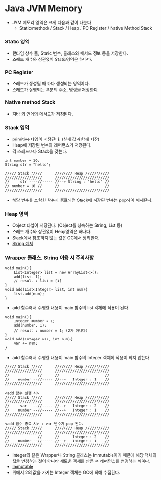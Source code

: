 ﻿# Java JVM Memory

- JVM 메모리 영역은 크게 다음과 같이 나눈다
	- Static(method) / Stack / Heap / PC Register / Native Method Stack

### Static 영역
- 런타임 상수 풀, Static 변수, 클래스와 메서드 정보 등을 저장한다.
- 스레드 개수와 상관없이 Static영역은 하나다.

### PC Register
- 스레드가 생성될 때 마다  생성되는 영역이다.
- 스레드가 실행되는 부분의 주소, 명령을 저장한다.

### Native method Stack
- 자바 외 언어의 메서드가 저장된다.

### Stack 영역
- primitive 타입이 저장된다. (실제 값과 함께 저장)
- Heap에 저장된 변수의 레퍼런스가 저장된다.
- 각 스레드마다 Stack을 갖는다.
```
int number = 10;
String str = "hello";

///// Stack /////      //////// Heap ///////////
/////////////////      /////////////////////////
//     str ----//----- //--> String : "hello" //
// number = 10 //      //                     //
/////////////////      /////////////////////////
```
- 해당 변수를 포함한 함수가 종료되면 Stack에 저장된 변수는 pop되어 해제된다.

### Heap 영역
- Object 타입이 저장된다. (Object를 상속하는 String, List 등)
- 스레드 개수와 상관없이 Heap영역은 하나다.
- Stack에서 참조하지 않는 값은 GC에서 정리한다.
- [String 예제](./String%20vs%20StringBuilder%20vs%20StringBuffer.md)

### Wrapper 클래스, String 이용 시 주의사항
```
void main(){
	List<Integer> list = new ArrayList<>();
	add(list, 1);
	// result : list = [1]
}
void add(List<Integer> list, int num){
	list.add(num);
}
```
- add 함수에서 수행한 내용이 main 함수의 list 객체에 적용이 된다

```
void main(){
	Integer number = 1;
	add(number, 1);
	// result : number = 1; (2가 아니다)
}
void add(Integer var, int num){
	var += num;
}
```
- add 함수에서 수행한 내용이 main 함수의 Integer 객체에 적용이 되지 않는다
```
///// Stack /////      //////// Heap ///////////
/////////////////      /////////////////////////
//             //      //                     //
//    number --//----- //-->   Integer : 1    //
/////////////////      /////////////////////////

<add 함수 실행 시>
///// Stack /////      //////// Heap ///////////
/////////////////      /////////////////////////
//     var   --//----- //-->   Integer : 2    //
//    number --//----- //-->   Integer : 1    //
/////////////////      /////////////////////////

<add 함수 종료 시> : var 변수가 pop 된다.
///// Stack /////      //////// Heap ///////////
/////////////////      /////////////////////////
//             //      //      Integer : 2    //
//    number --//----- //-->   Integer : 1    //
/////////////////      /////////////////////////
```
- Integer와 같은 Wrapper나 String 클래스는 Immutable이기 때문에 해당 객체의 값을 변경하는 것이 아니라 새로운 객체를 만든 후 레퍼런스를 변경하는 식이다.
- [Immutable](./Immutable%2C%20Mutable.md)
- 위에서 2의 값을 가지는 Integer 객체는 GC에 의해 수집된다.